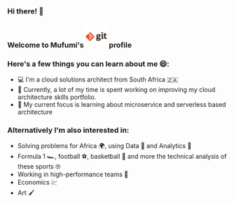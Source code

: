### Hi there! 👋 

### Welcome to Mufumi's <img width="50" src="https://github.com/devicons/devicon/blob/master/icons/git/git-original-wordmark.svg" alt="Git"> profile 

### Here's a few things you can learn about me 😄: 

- :computer: I'm a cloud solutions architect from South Africa :south_africa:
- 🔭 Currently, a lot of my time is spent working on improving my cloud architecture skills portfolio.
- 🌱 My current focus is learning about microservice and serverless based architecture

### Alternatively I'm also interested in:

- Solving problems for Africa :earth_africa:, using Data :floppy_disk: and Analytics :abacus:
- Formula 1 :racing_car:, football :soccer:, basketball :basketball: and more the technical analysis of these sports :nerd_face:
- Working in high-performance teams :mechanical_arm:
- Economics :chart:
- Art :paintbrush:

<!--
**Mufumi/Mufumi** is a ✨ _special_ ✨ repository because its `README.md` (this file) appears on your GitHub profile.

This [link](https://github.com/ikatyang/emoji-cheat-sheet/blob/master/README.md#transport-ground) shows all the emojis you can use for dazzling the README

Here are some ideas to get you started:
 
 
- 👯 I’m looking to collaborate on ...

- 💬 Ask me about ...
- 📫 How to reach me: ...
- 😄 Pronouns: ...
- ⚡ Fun fact: ...
-->


